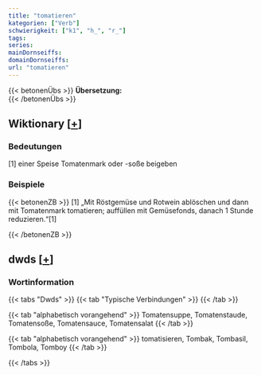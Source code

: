 ```yaml
---
title: "tomatieren"
kategorien: ["Verb"]
schwierigkeit: ["k1", "h_", "r_"]
tags:
series:
mainDornseiffs:
domainDornseiffs:
url: "tomatieren"
---
```


{{< betonenÜbs >}}
**Übersetzung:**  
{{< /betonenÜbs >}}

## Wiktionary [[+](https://de.wiktionary.org/wiki/tomatieren)]

### Bedeutungen
[1] einer Speise Tomatenmark oder -soße beigeben  

### Beispiele
{{< betonenZB >}}
[1] „Mit Röstgemüse und Rotwein ablöschen und dann mit Tomatenmark tomatieren; auffüllen mit Gemüsefonds, danach 1 Stunde reduzieren.“[1]  

{{< /betonenZB >}}


## dwds [[+](https://www.dwds.de/wb/tomatieren)]

### Wortinformation
{{< tabs "Dwds" >}}
{{< tab "Typische Verbindungen" >}}
{{< /tab >}}

{{< tab "alphabetisch vorangehend" >}}
Tomatensuppe, Tomatenstaude, Tomatensoße, Tomatensauce, Tomatensalat
{{< /tab >}}

{{< tab "alphabetisch vorangehend" >}}
tomatisieren, Tombak, Tombasil, Tombola, Tomboy
{{< /tab >}}

{{< /tabs >}}

